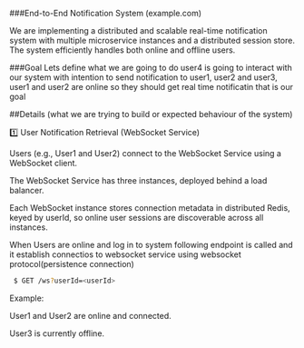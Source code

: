 ###End-to-End Notification System (example.com)

We are implementing a distributed and scalable real-time notification system with multiple microservice instances and a distributed session store. The system efficiently handles both online and offline users. 

###Goal
Lets define what we are going to do user4 is going to interact with our system with intention to send
notification to user1, user2 and user3, user1 and user2 are online so they should get real time notificatin that is our goal 

##Details (what we are trying to build or expected behaviour of the system)

1️⃣ User Notification Retrieval (WebSocket Service)

Users (e.g., User1 and User2) connect to the WebSocket Service using a WebSocket client.

The WebSocket Service has three instances, deployed behind a load balancer.

Each WebSocket instance stores connection metadata in distributed Redis, keyed by userId, so online user sessions are discoverable across all instances.

When Users are online and log in to system following endpoint is called and it establish connectios to websocket service using websocket protocol(persistence connection)

```bash
 $ GET /ws?userId=<userId>
```

Example:

User1 and User2 are online and connected.

User3 is currently offline.










